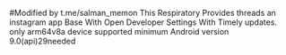 #Modified by t.me/salman_memon
This Respiratory Provides threads an instagram app Base With Open Developer Settings With Timely updates. only arm64v8a device supported minimum Android version 9.0(api)29needed
